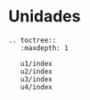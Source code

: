 # Unidades

```eval_rst
.. toctree::
   :maxdepth: 1

   u1/index
   u2/index
   u3/index
   u4/index
```

